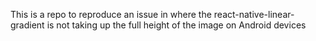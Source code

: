 This is a repo to reproduce an issue in where the react-native-linear-gradient is not taking up the full height of the image on Android devices
